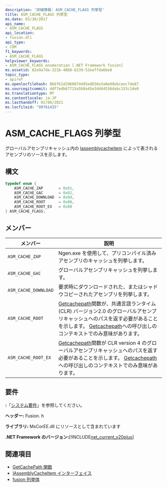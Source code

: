 ```yaml
---
description: '詳細情報: ASM_CACHE_FLAGS 列挙型'
title: ASM_CACHE_FLAGS 列挙型
ms.date: 03/30/2017
api_name:
- ASM_CACHE_FLAGS
api_location:
- fusion.dll
api_type:
- COM
f1_keywords:
- ASM_CACHE_FLAGS
helpviewer_keywords:
- ASM_CACHE_FLAGS enumeration [.NET Framework fusion]
ms.assetid: 82e9a7da-321b-48b8-b239-52eaffda6be8
topic_type:
- apiref
ms.openlocfilehash: 866f61d2960074495ed036e3a8e89ebceec74e87
ms.sourcegitcommit: ddf7edb67715a5b9a45e3dd44536dabc153c1de0
ms.translationtype: MT
ms.contentlocale: ja-JP
ms.lasthandoff: 02/06/2021
ms.locfileid: "99761435"
---
```

# <a name="asm_cache_flags-enumeration"></a>ASM_CACHE_FLAGS 列挙型

グローバルアセンブリキャッシュ内の [Iassemblycacheitem](iassemblycacheitem-interface.md) によって表されるアセンブリのソースを示します。  
  
## <a name="syntax"></a>構文  
  
```cpp  
typedef enum {  
    ASM_CACHE_ZAP       = 0x01,  
    ASM_CACHE_GAC       = 0x02,  
    ASM_CACHE_DOWNLOAD  = 0x04,  
    ASM_CACHE_ROOT      = 0x08,  
    ASM_CACHE_ROOT_EX   = 0x80  
} ASM_CACHE_FLAGS;  
```  
  
## <a name="members"></a>メンバー  
  
|メンバー|説明|  
|------------|-----------------|  
|`ASM_CACHE_ZAP`|Ngen.exe を使用して、プリコンパイル済みアセンブリのキャッシュを列挙します。|  
|`ASM_CACHE_GAC`|グローバルアセンブリキャッシュを列挙します。|  
|`ASM_CACHE_DOWNLOAD`|要求時にダウンロードされた、またはシャドウコピーされたアセンブリを列挙します。|  
|`ASM_CACHE_ROOT`|[Getcachepath](getcachepath-function.md)関数が、共通言語ランタイム (CLR) バージョン2.0 のグローバルアセンブリキャッシュへのパスを返す必要があることを示します。 [Getcachepath](getcachepath-function.md)への呼び出しのコンテキストでのみ意味があります。|  
|`ASM_CACHE_ROOT_EX`|[Getcachepath](getcachepath-function.md)関数が CLR version 4 のグローバルアセンブリキャッシュへのパスを返す必要があることを示します。 [Getcachepath](getcachepath-function.md)への呼び出しのコンテキストでのみ意味があります。|  
  
## <a name="requirements"></a>要件  

 **:**「[システム要件](../../get-started/system-requirements.md)」を参照してください。  
  
 **ヘッダー:** Fusion. h  
  
 **ライブラリ:** MsCorEE.dll にリソースとして含まれています  
  
 **.NET Framework のバージョン:**[!INCLUDE[net_current_v20plus](../../../../includes/net-current-v20plus-md.md)]  
  
## <a name="see-also"></a>関連項目

- [GetCachePath 関数](getcachepath-function.md)
- [IAssemblyCacheItem インターフェイス](iassemblycacheitem-interface.md)
- [fusion 列挙体](fusion-enumerations.md)
